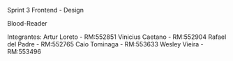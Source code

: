 Sprint 3 Frontend - Design

Blood-Reader

Integrantes:    Artur Loreto     -  RM:552851
                Vinicius Caetano -  RM:552904
                Rafael del Padre -  RM:552765
                Caio Tominaga    -  RM:553633
                Wesley Vieira    -  RM:553496
								
